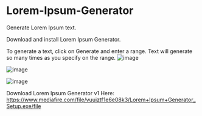 # Lorem-Ipsum-Generator
Generate Lorem Ipsum text.

Download and install Lorem Ipsum Generator.

To generate a text, click on Generate and enter a range.
Text will generate so many times as you specify on the range.
![image](https://user-images.githubusercontent.com/89426850/155895952-4e56a90d-2c89-4a7c-9c2e-8a08aadca9a0.png)


![image](https://user-images.githubusercontent.com/89426850/155895955-1369bd28-e747-4e73-b66b-784ec68d5079.png)


![image](https://user-images.githubusercontent.com/89426850/155895958-46293845-18c4-41da-985b-b03827b4f49a.png)

Download Lorem Ipsum Generator v1 Here:
https://www.mediafire.com/file/vuuiztf1e6e08k3/Lorem+Ipsum+Generator_Setup.exe/file

